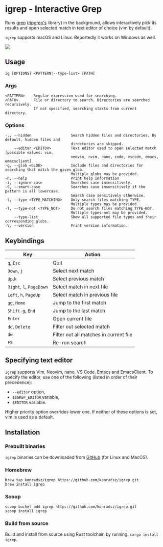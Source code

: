 # igrep - Interactive Grep
Runs [grep](https://crates.io/crates/grep) ([ripgrep's](https://github.com/BurntSushi/ripgrep/) library) in the background, allows interactively pick its results and open selected match in text editor of choice (vim by default).

`igrep` supports macOS and Linux. Reportedly it works on Windows as well.

<img src="./assets/demo.gif"/>

## Usage
`ig [OPTIONS] <PATTERN|--type-list> [PATH]`

### Args
```
<PATTERN>    Regular expression used for searching.
<PATH>       File or directory to search. Directories are searched recursively.
             If not specified, searching starts from current directory.
```

### Options
```
-., --hidden                  Search hidden files and directories. By default, hidden files and
                              directories are skipped.
    --editor <EDITOR>         Text editor used to open selected match [possible values: vim,
                              neovim, nvim, nano, code, vscode, emacs, emacsclient]
-g, --glob <GLOB>             Include files and directories for searching that match the given glob.
                              Multiple globs may be provided.
-h, --help                    Print help information
-i, --ignore-case             Searches case insensitively.
-S, --smart-case              Searches case insensitively if the pattern is all lowercase.
                              Search case sensitively otherwise.
-t, --type <TYPE_MATCHING>    Only search files matching TYPE.
                              Multiple types may be provided.
-T, --type-not <TYPE_NOT>     Do not search files matching TYPE-NOT.
                              Multiple types-not may be provided.
    --type-list               Show all supported file types and their corresponding globs.
-V, --version                 Print version information.
```

## Keybindings
| Key                                            | Action                                         |
|------------------------------------------------|------------------------------------------------|
| `q`, `Esc`                                     | Quit                                           |
| `Down`, `j`                                    | Select next match                              |
| `Up`,`k`                                       | Select previous match                          |
| `Right`, `l`, `PageDown`                       | Select match in next file                      |
| `Left`, `h`, `PageUp`                          | Select match in previous file                  |
| `gg`, `Home`                                   | Jump to the first match                        |
| `Shift-g`, `End`                               | Jump to the last match                         |
| `Enter`                                        | Open current file                              |
| `dd`, `Delete`                                 | Filter out selected match                      |
| `dw`                                           | Filter out all matches in current file         |
| `F5`                                           | Re-run search                                  |

## Specifying text editor
`igrep` supports Vim, Neovim, nano, VS Code, Emacs and EmacsClient.
To specify the editor, use one of the following (listed in order of their precedence): 
- `--editor` option,
- `$IGREP_EDITOR` variable,
- `$EDITOR` variable.

Higher priority option overrides lower one. If neither of these options is set, vim is used as a default.

## Installation
### Prebuilt binaries
`igrep` binaries can be downloaded from [GitHub](https://github.com/konradsz/igrep/releases) (for Linux and MacOS).
### Homebrew
```
brew tap konradsz/igrep https://github.com/konradsz/igrep.git
brew install igrep
```
### Scoop
```
scoop bucket add igrep https://github.com/konradsz/igrep.git
scoop install igrep
```
### Build from source
Build and install from source using Rust toolchain by running: `cargo install igrep`.
